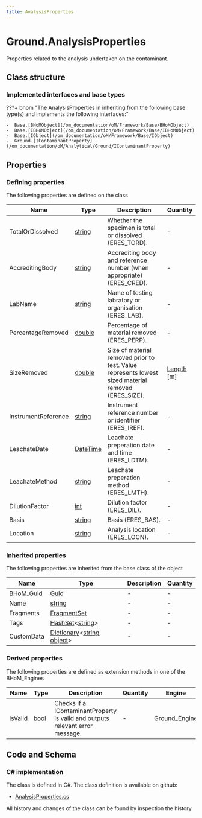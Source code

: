 ```yaml
---
title: AnalysisProperties
---
```


# Ground.AnalysisProperties

Properties related to the analysis undertaken on the contaminant.

## Class structure

### Implemented interfaces and base types

???+ bhom "The AnalysisProperties in inheriting from the following base type(s) and implements the following interfaces:"

    -  Base.[BHoMObject](/om_documentation/oM/Framework/Base/BHoMObject)
    -  Base.[IBHoMObject](/om_documentation/oM/Framework/Base/IBHoMObject)
    -  Base.[IObject](/om_documentation/oM/Framework/Base/IObject)
    -  Ground.[IContaminantProperty](/om_documentation/oM/Analytical/Ground/IContaminantProperty)


## Properties



### Defining properties

The following properties are defined on the class

| Name             | Type             | Description      | Quantity         |
|------------------|------------------|------------------|------------------|
| TotalOrDissolved | [string](https://learn.microsoft.com/en-us/dotnet/api/System.String?view=netstandard-2.0) | Whether the specimen is total or dissolved (ERES_TORD). | - |
| AccreditingBody | [string](https://learn.microsoft.com/en-us/dotnet/api/System.String?view=netstandard-2.0) | Accrediting body and reference number (when appropriate) (ERES_CRED). | - |
| LabName | [string](https://learn.microsoft.com/en-us/dotnet/api/System.String?view=netstandard-2.0) | Name of testing labratory or organisation (ERES_LAB). | - |
| PercentageRemoved | [double](https://learn.microsoft.com/en-us/dotnet/api/System.Double?view=netstandard-2.0) | Percentage of material removed (ERES_PERP). | - |
| SizeRemoved | [double](https://learn.microsoft.com/en-us/dotnet/api/System.Double?view=netstandard-2.0) | Size of material removed prior to test. Value represents lowest sized material removed (ERES_SIZE). | [Length](/om_documentation/oM/Dimensional/Quantities/Attributes/Length) [m] |
| InstrumentReference | [string](https://learn.microsoft.com/en-us/dotnet/api/System.String?view=netstandard-2.0) | Instrument reference number or identifier (ERES_IREF). | - |
| LeachateDate | [DateTime](https://learn.microsoft.com/en-us/dotnet/api/System.DateTime?view=netstandard-2.0) | Leachate preperation date and time (ERES_LDTM). | - |
| LeachateMethod | [string](https://learn.microsoft.com/en-us/dotnet/api/System.String?view=netstandard-2.0) | Leachate preperation method (ERES_LMTH). | - |
| DilutionFactor | [int](https://learn.microsoft.com/en-us/dotnet/api/System.Int32?view=netstandard-2.0) | Dilution factor (ERES_DIL). | - |
| Basis | [string](https://learn.microsoft.com/en-us/dotnet/api/System.String?view=netstandard-2.0) | Basis (ERES_BAS). | - |
| Location | [string](https://learn.microsoft.com/en-us/dotnet/api/System.String?view=netstandard-2.0) | Analysis location (ERES_LOCN). | - |


### Inherited properties
The following properties are inherited from the base class of the object

| Name             | Type             | Description      | Quantity         |
|------------------|------------------|------------------|------------------|
| BHoM_Guid | [Guid](https://learn.microsoft.com/en-us/dotnet/api/System.Guid?view=netstandard-2.0) | - | - |
| Name | [string](https://learn.microsoft.com/en-us/dotnet/api/System.String?view=netstandard-2.0) | - | - |
| Fragments | [FragmentSet](/om_documentation/oM/Framework/Base/FragmentSet) | - | - |
| Tags | [HashSet](https://learn.microsoft.com/en-us/dotnet/api/System.Collections.Generic.HashSet-1?view=netstandard-2.0)&lt;[string](https://learn.microsoft.com/en-us/dotnet/api/System.String?view=netstandard-2.0)&gt; | - | - |
| CustomData | [Dictionary](https://learn.microsoft.com/en-us/dotnet/api/System.Collections.Generic.Dictionary-2?view=netstandard-2.0)&lt;[string](https://learn.microsoft.com/en-us/dotnet/api/System.String?view=netstandard-2.0), [object](https://learn.microsoft.com/en-us/dotnet/api/System.Object?view=netstandard-2.0)&gt; | - | - |


### Derived properties

The following properties are defined as extension methods in one of the BHoM_Engines

| Name             | Type             | Description      | Quantity         | Engine           |
|------------------|------------------|------------------|------------------|------------------|
| IsValid | [bool](https://learn.microsoft.com/en-us/dotnet/api/System.Boolean?view=netstandard-2.0) | Checks if a IContaminantProperty is valid and outputs relevant error message. | - | Ground_Engine |


## Code and Schema

### C# implementation

The class is defined in C#. The class definition is available on github:

- [AnalysisProperties.cs](https://github.com/BHoM/BHoM/blob/develop/Ground_oM/ContaminantProperties/AnalysisProperties.cs)

All history and changes of the class can be found by inspection the history.
